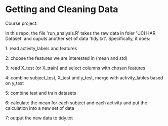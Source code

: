 # Getting and Cleaning Data 

Course project:

In this repo, the file 'run_analysis.R' takes the raw data in foler 'UCI HAR Dataset' and ouputs another set of data 'tidy.txt'. Specifically, it does:

1: read activity_labels and features

2: choose the features we are interested in (mean and std)

3: read X_test (or X_train) and select columns with chosen features

4: combine subject_test, X_test and y_test, merge with activity_lables based on y_test

5: combine test and train datasets

6: calculate the mean for each subject and each activity and put the calculation into a new set of data

7: output the new data to tidy.txt